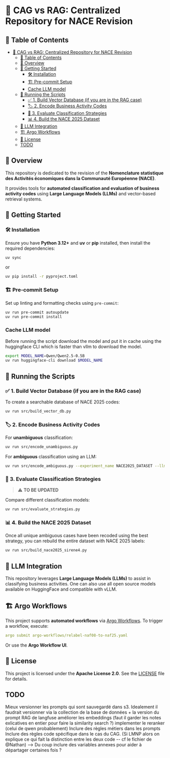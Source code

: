 # 📌 CAG vs RAG: Centralized Repository for NACE Revision

## 📑 Table of Contents

- [📌 CAG vs RAG: Centralized Repository for NACE Revision](#-cag-vs-rag-centralized-repository-for-nace-revision)
  - [📑 Table of Contents](#-table-of-contents)
  - [📖 Overview](#-overview)
  - [🚀 Getting Started](#-getting-started)
    - [🛠 Installation](#-installation)
    - [🏗 Pre-commit Setup](#-pre-commit-setup)
    - [Cache LLM model](#cache-llm-model)
  - [📜 Running the Scripts](#-running-the-scripts)
    - [✅ 1. Build Vector Database (if you are in the RAG case)](#-1-build-vector-database-if-you-are-in-the-rag-case)
    - [🏷 2. Encode Business Activity Codes](#-2-encode-business-activity-codes)
    - [🔬 3. Evaluate Classification Strategies](#-3-evaluate-classification-strategies)
    - [📊 4. Build the NACE 2025 Dataset](#-4-build-the-nace-2025-dataset)
  - [📡 LLM Integration](#-llm-integration)
  - [🏗 Argo Workflows](#-argo-workflows)
  - [📄 License](#-license)
  - [TODO](#todo)


## 📖 Overview
This repository is dedicated to the revision of the **Nomenclature statistique des Activités économiques dans la Communauté Européenne (NACE)**.

It provides tools for **automated classification and evaluation of business activity codes** using **Large Language Models (LLMs)** and vector-based retrieval systems.


## 🚀 Getting Started

### 🛠 Installation
Ensure you have **Python 3.12+** and **uv** or **pip** installed, then install the required dependencies:

```bash
uv sync
```

or

```bash
uv pip install -r pyproject.toml
```

### 🏗 Pre-commit Setup
Set up linting and formatting checks using `pre-commit`:

```bash
uv run pre-commit autoupdate
uv run pre-commit install
```

### Cache LLM model
Before running the script download the model and put it in cache using the huggingface CLI which is faster than vllm to download the model.

```bash
export MODEL_NAME=Qwen/Qwen2.5-0.5B
uv run huggingface-cli download $MODEL_NAME
```

## 📜 Running the Scripts

### ✅ 1. Build Vector Database (if you are in the RAG case)

To create a searchable database of NACE 2025 codes:

```bash
uv run src/build_vector_db.py
```

### 🏷 2. Encode Business Activity Codes

For **unambiguous** classification:

```bash
uv run src/encode_unambiguous.py
```

For **ambiguous** classification using an LLM:

```bash
uv run src/encode_ambiguous.py --experiment_name NACE2025_DATASET --llm_name Qwen/Qwen3-0.6B
```

### 🔬 3. Evaluate Classification Strategies

> ⚠️ **TO BE UPDATED**

Compare different classification models:

```bash
uv run src/evaluate_strategies.py
```

### 📊 4. Build the NACE 2025 Dataset

Once all unique ambiguous cases have been recoded using the best strategy, you can rebuild the entire dataset with NACE 2025 labels:

```bash
uv run src/build_nace2025_sirene4.py
```

## 📡 LLM Integration
This repository leverages **Large Language Models (LLMs)** to assist in classifying business activities. One can also use all open source models available on HuggingFace and compatible with vLLM.


## 🏗 Argo Workflows
This project supports **automated workflows** via [Argo Workflows](https://argoproj.github.io/argo-workflows/).
To trigger a workflow, execute:

```yaml
argo submit argo-workflows/relabel-naf08-to-naf25.yaml
```

Or use the **Argo Workflow UI**.


## 📄 License
This project is licensed under the **Apache License 2.0**. See the [LICENSE](LICENSE) file for details.


## TODO

Mieux versionner les prompts qui sont sauvegardé dans s3. Idealement il faudrait versionner via la collection de la base de données + la version du prompt RAG de langfuse
améliorer les embeddings (faut il garder les notes exlicatives en entier pour faire la similarity search ?)
implementer le reranker (celui de qwen probablement)
Inclure des règles métiers dans les prompts
Inclure des règles code spécifique dans le cas du CAG. (Si LMNP alors on explique ce qui fait la distinction entre les deux code -- cf le fichier de @Nathan) --> Du coup inclure des variables annexes pour aider à départager certaines fois ?
